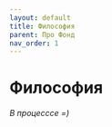 ```yaml
---
layout: default
title: Философия
parent: Про Фонд
nav_order: 1
---
```


# Философия
*В процесссе =)*
